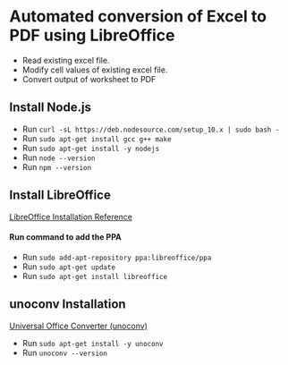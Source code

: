 # Automated conversion of Excel to PDF using LibreOffice
- Read existing excel file.
- Modify cell values of existing excel file.
- Convert output of worksheet to PDF

## Install Node.js
- Run ``curl -sL https://deb.nodesource.com/setup_10.x | sudo bash -``
- Run ``sudo apt-get install gcc g++ make``
- Run ``sudo apt-get install -y nodejs``
- Run ``node --version``
- Run ``npm --version``

## Install LibreOffice 
[LibreOffice Installation Reference](http://tipsonubuntu.com/2018/08/11/install-libreoffice-6-1-ubuntu-18-04-16-04/)

#### Run command to add the PPA
- Run ``sudo add-apt-repository ppa:libreoffice/ppa``
- Run ``sudo apt-get update``
- Run ``sudo apt-get install libreoffice``

## unoconv Installation
[Universal Office Converter (unoconv)](https://github.com/unoconv/unoconv)
- Run ``sudo apt-get install -y unoconv``
- Run ``unoconv --version``

